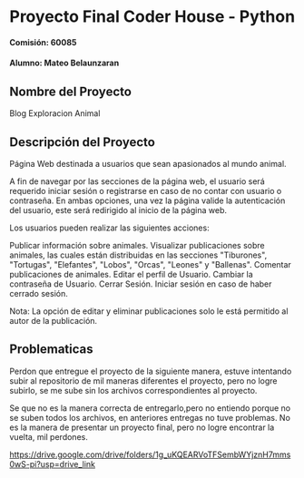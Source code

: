 
# Proyecto Final Coder House - Python
#### Comisión: 60085
#### Alumno: Mateo Belaunzaran

## Nombre del Proyecto
Blog Exploracion Animal



## Descripción del Proyecto
Página Web destinada a usuarios que sean apasionados al mundo animal.

A fin de navegar por las secciones de la página web, el usuario será requerido iniciar sesión o registrarse en caso de no contar con usuario o contraseña. En ambas opciones, una vez la página valide la autenticación del usuario, este será redirigido al inicio de la página web.

Los usuarios pueden realizar las siguientes acciones:

Publicar información sobre animales.
Visualizar publicaciones sobre animales, las cuales están distribuidas en las secciones "Tiburones", "Tortugas", "Elefantes", "Lobos", "Orcas", "Leones" y "Ballenas".
Comentar publicaciones de animales.
Editar el perfil de Usuario.
Cambiar la contraseña de Usuario.
Cerrar Sesión.
Iniciar sesión en caso de haber cerrado sesión.

Nota: La opción de editar y eliminar publicaciones solo le está permitido al autor de la publicación.




## Problematicas

Perdon que entregue el proyecto de la siguiente manera, estuve intentando subir al repositorio de mil maneras diferentes el proyecto, pero no logre subirlo, se me sube sin los archivos correspondientes al proyecto.

Se que no es la manera correcta de entregarlo,pero no entiendo porque no se suben todos los archivos, en anteriores entregas no tuve problemas. No es la manera de presentar un proyecto final, pero no logre encontrar la vuelta, mil perdones.

https://drive.google.com/drive/folders/1g_uKQEARVoTFSembWYjznH7mms0wS-pi?usp=drive_link








#
